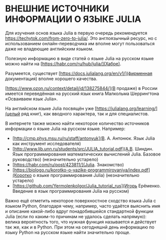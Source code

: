 # ВНЕШНИЕ ИСТОЧНИКИ ИНФОРМАЦИИ О ЯЗЫКЕ JULIA

Для изучения основ языка Julia в первую очередь рекомендуется https://techytok.com/from-zero-to-julia/. Это англоязычный ресурс, но с использованием онлайн-переводчика им вполне могут пользоваться даже не владеющие английским языком.

Полезную информацию в виде статей о языке Julia на русском языке можно найти на [https://habr.com/ru/hub/julia/](Хабре).

Разумеется, существует [https://docs.julialang.org/en/v1/](фирменная документация) вполне хорошего качества. 

[https://www.ozon.ru/context/detail/id/138275844/](В продаже) в России имеется переведённая на русский язык книга Малкольма Шеррингтона «Осваиваем язык Julia».

На английском языке Julia посвящён уже [https://julialang.org/learning/](целый ряд книг), как вводного характера, так и для специалистов.

В интернете также можно найти некоторое количество источников информации о языке Julia на русском языке. Например:

* [http://cmp.phys.msu.ru/ru/staff/antonyuk](В. А. Антонюк. Язык Julia как инструмент исследователя)
* [http://www.lib.unn.ru/students/src/JULIA_tutorial.pdf](А.В. Шиндин. Язык программирования математических вычислений Julia. Базовое руководство) (незначительно устарело)
* [https://habr.com/ru/post/423811/](Julia. Знакомство)
* [https://biologo.ru/korotko-o-yazike-programmirovaniya/index.pdf](Коротко о языке программирования Julia) (незначительно устарело)
* [https://github.com/YermolenkoIgor/Julia_tutorial_rus](Игорь Ерёменко. Введение в язык программирования Julia на русском)

Важно ещё отметить некоторое поверхностное сходство языка Julia с языком Python, благодаря чему, например, часто удаётся выяснить имя и описание какой-либо вдруг понадобившейся стандартной функции Julia (если по каким-то причинам не удалось сделать напрямую): велика вероятность того, что нужная функция называется и действует так же, как и в Python. При этом на сегодняшнй день информацию по языку Python на русском языке найти значительно проще.
